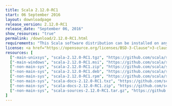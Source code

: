 ```yaml
---
title: Scala 2.12.0-RC1
start: 06 September 2016
layout: downloadpage
release_version: 2.12.0-RC1
release_date: "September 06, 2016"
show_resources: "true"
permalink: /download/2.12.0-RC1.html
requirements: "This Scala software distribution can be installed on any Unix-like or Windows system. It requires the Java Runtime Environment, version 1.8 or later, which can be downloaded from <a href='https://www.java.com/'>java.com</a>."
license: <a href="https://opensource.org/licenses/BSD-3-Clause">3-clause BSD license</a>
resources: [
  ["-main-unixsys", "scala-2.12.0-RC1.tgz", "https://github.com/scala/scala/releases/download/v2.12.0-RC1/scala-2.12.0-RC1.tgz", "Mac OS X, Unix, Cygwin", "17.65M"],
  ["-main-windows", "scala-2.12.0-RC1.msi", "https://github.com/scala/scala/releases/download/v2.12.0-RC1/scala-2.12.0-RC1.msi", "Windows (msi installer)", "116.21M"],
  ["-non-main-sys", "scala-2.12.0-RC1.zip", "https://github.com/scala/scala/releases/download/v2.12.0-RC1/scala-2.12.0-RC1.zip", "Windows", "17.69M"],
  ["-non-main-sys", "scala-2.12.0-RC1.deb", "https://github.com/scala/scala/releases/download/v2.12.0-RC1/scala-2.12.0-RC1.deb", "Debian", "133.97M"],
  ["-non-main-sys", "scala-2.12.0-RC1.rpm", "https://github.com/scala/scala/releases/download/v2.12.0-RC1/scala-2.12.0-RC1.rpm", "RPM package", "115.82M"],
  ["-non-main-sys", "scala-docs-2.12.0-RC1.txz", "https://github.com/scala/scala/releases/download/v2.12.0-RC1/scala-docs-2.12.0-RC1.txz", "API docs", "50.75M"],
  ["-non-main-sys", "scala-docs-2.12.0-RC1.zip", "https://github.com/scala/scala/releases/download/v2.12.0-RC1/scala-docs-2.12.0-RC1.zip", "API docs", "100.45M"],
  ["-non-main-sys", "scala-sources-2.12.0-RC1.tar.gz", "https://github.com/scala/scala/archive/v2.12.0-RC1.tar.gz", "Sources", ""]
]
---
```

